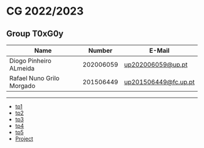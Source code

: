 # CG 2022/2023

## Group T0xG0y
| Name             | Number    | E-Mail             |
| ---------------- | --------- | ------------------ |
| Diogo Pinheiro ALmeida         | 202006059 | up202006059@up.pt                |
| Rafael Nuno Grilo Morgado         | 201506449 | up201506449@fc.up.pt                |

----

  - [tp1](tp1/README.md)
  - [tp2](tp2/README.md)
  - [tp3](tp3/README.md)
  - [tp4](tp4/README.md)
  - [tp5](tp5/README.md)
  - [Project](proj/README.md)
